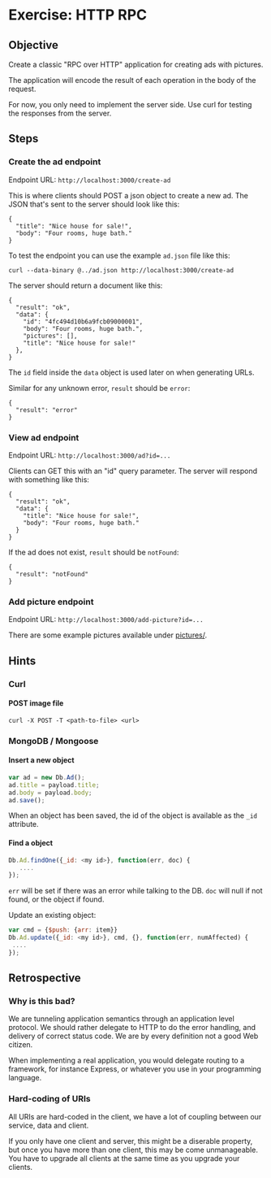 Exercise: HTTP RPC
==================

Objective
---------

Create a classic "RPC over HTTP" application for creating ads with
pictures.

The application will encode the result of each operation in the body
of the request.

For now, you only need to implement the server side. Use curl for
testing the responses from the server.

Steps
-----

### Create the ad endpoint

Endpoint URL: `http://localhost:3000/create-ad`

This is where clients should POST a json object to create a new ad.
The JSON that's sent to the server should look like this:

~~~ {.json}
{
  "title": "Nice house for sale!",
  "body": "Four rooms, huge bath."
}
~~~

To test the endpoint you can use the example `ad.json` file like this:

    curl --data-binary @../ad.json http://localhost:3000/create-ad

The server should return a document like this:

~~~ {.json}
{
  "result": "ok",
  "data": {
    "id": "4fc494d10b6a9fcb09000001", 
    "body": "Four rooms, huge bath.", 
    "pictures": [], 
    "title": "Nice house for sale!"
  },
}
~~~

The `id` field inside the `data` object is used later on when
generating URLs.

Similar for any unknown error, `result` should be `error`:

~~~ {.json}
{
  "result": "error"
}
~~~

### View ad endpoint

Endpoint URL: `http://localhost:3000/ad?id=...`
 
Clients can GET this with an "id" query parameter. The server will
respond with something like this:

~~~ {.json}
{
  "result": "ok",
  "data": {
    "title": "Nice house for sale!",
    "body": "Four rooms, huge bath."
  }
}
~~~

If the ad does not exist, `result` should be `notFound`:

~~~ {.json}
{
  "result": "notFound"
}
~~~

### Add picture endpoint

Endpoint URL: `http://localhost:3000/add-picture?id=...`

There are some example pictures available under [pictures/](./pictures/).

Hints
-----

### Curl

#### POST image file

    curl -X POST -T <path-to-file> <url>

### MongoDB / Mongoose

#### Insert a new object

~~~javascript
var ad = new Db.Ad();
ad.title = payload.title;
ad.body = payload.body;
ad.save();
~~~

When an object has been saved, the id of the object is available as
the `_id` attribute.

#### Find a object

~~~javascript
Db.Ad.findOne({_id: <my id>}, function(err, doc) {
   ....
});
~~~

`err` will be set if there was an error while talking to the DB. `doc`
will null if not found, or the object if found.

Update an existing object:

~~~javascript
var cmd = {$push: {arr: item}}
Db.Ad.update({_id: <my id>}, cmd, {}, function(err, numAffected) {
 ....
});
~~~

Retrospective
--------------

### Why is this bad?

We are tunneling application semantics through an application level
protocol. We should rather delegate to HTTP to do the error handling,
and delivery of correct status code. We are by every definition not a
good Web citizen.

When implementing a real application, you would delegate routing to a
framework, for instance Express, or whatever you use in your
programming language.

### Hard-coding of URIs

All URIs are hard-coded in the client, we have a lot of coupling
between our service, data and client.

If you only have one client and server, this might be a diserable
property, but once you have more than one client, this may be come
unmanageable. You have to upgrade all clients at the same time as you
upgrade your clients.
